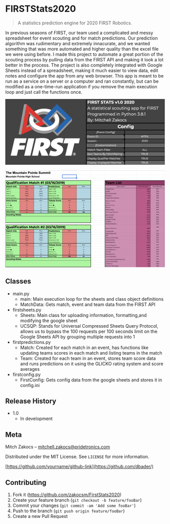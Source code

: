 # FIRSTStats2020
> A statistics prediction engine for 2020 FIRST Robotics.

In previous seasons of FIRST, our team used a complicated and messy spreadsheet for event scouting and for match predictions. Our prediction algorithm was rudimentary and extremely innacurate, and we wanted something that was more automated and higher quality than the excel file we were using before. I made this project to automate a great portion of the scouting process by pulling data from the FIRST API and making it look a lot better in the process. The project is also completely integrated with Google Sheets instead of a spreadsheet, making it much easier to view data, edit notes and configure the app from any web browser.
This app is meant to be run as a service on a server or a computer and ran constantly, but can be modified as a one-time-run application if you remove the main execution loop and just call the functions once.

![Home Page](header.png)

![Match Sheet](matchsheet.png)

## Classes

* main.py
    * main: Main execution loop for the sheets and class object definitions
    * MatchData: Gets match, event and team data from the FIRST API
* firstsheets.py
    * Sheets: Main class for uploading information, formatting,and modifying the google sheet
    * UCSQP: Stands for Universal Compressed Sheets Query Protocol, allows us to bypass the 100 requests per 100 seconds limit on the Google Sheets API by grouping multiple requests into 1
* firstpredictions.py
    * Match: Created for each match in an event, has functions like updating teams scores in each match and listing teams in the match
    * Team: Created for each team in an event, stores team score data and runs predictions on it using the GLICKO rating system and score averages
* firstconfig.py
    * FirstConfig: Gets config data from the google sheets and stores it in config.ini

## Release History

* 1.0
    * In development

## Meta

Mitch Zakocs – mitchell.zakocs@pridetronics.com

Distributed under the MIT License. See ``LICENSE`` for more information.

[https://github.com/yourname/github-link](https://github.com/dbader/)

## Contributing

1. Fork it (<https://github.com/zakocsm/FirstStats2020>)
2. Create your feature branch (`git checkout -b feature/fooBar`)
3. Commit your changes (`git commit -am 'Add some fooBar'`)
4. Push to the branch (`git push origin feature/fooBar`)
5. Create a new Pull Request